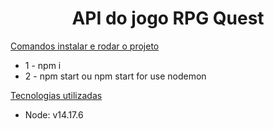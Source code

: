 <h1 align="center"> API do jogo RPG Quest </h1>

[Comandos instalar e rodar o projeto](#projeto)

* 1 - npm i
* 2 - npm start ou npm start for use nodemon

[Tecnologias utilizadas](#tecnologias-utilizadas)

* Node: v14.17.6